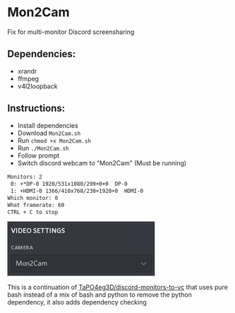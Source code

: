 # Mon2Cam
Fix for multi-monitor Discord screensharing

Dependencies:
-
- xrandr
- ffmpeg
- v4l2loopback

Instructions:
-
- Install dependencies
- Download `Mon2Cam.sh`
- Run `chmod +x Mon2Cam.sh`
- Run `./Mon2Cam.sh`
- Follow prompt
- Switch discord webcam to "Mon2Cam" (Must be running)

```
Monitors: 2
 0: +*DP-0 1920/531x1080/299+0+0  DP-0
 1: +HDMI-0 1366/410x768/230+1920+0  HDMI-0
Which monitor: 0
What framerate: 60
CTRL + C to stop
```

![Screenshot](Screenshot.png)

This is a continuation of [TaPO4eg3D/discord-monitors-to-vc](https://github.com/TaPO4eg3D/discord-monitors-to-vc) that uses pure bash instead of a mix of bash and python to remove the python dependency, it also adds dependency checking
